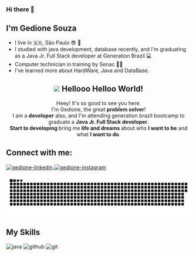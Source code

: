 

### Hi there 👋
## I'm Gedione Souza
- I live in 🇧🇷, São Paulo  😎 🌇
- I studied with java development, database recently, and I'm graduating as a Java Jr. Full Stack developer at Generation Brazil 💻
- Computer technician in training by Senac 🧑‍💻
- I've learned more about HardWare, Java and DataBase. 


<span align="center">

## <img src="https://raw.githubusercontent.com/iampavangandhi/iampavangandhi/master/gifs/Hi.gif" width="30px"> Hellooo Helloo World! </h2>

</span>



<p align="center">
  Heey! It's so good to see you here. <br>I'm Gedione, the great <strong>problem solver</strong>! <br> I am a <strong>developer</strong> also, and I'm attending generation brazil bootcamp to graduate a <strong>Java Jr. Full Stack developer</strong>.<br />
<strong>Start to developing </strong>bring me<strong> life and dreams </strong>about who <strong>I want to be</strong> and what <strong>I want to do</strong>.

</p>


## Connect with me:
<a href="https://www.linkedin.com/in/gedione-a-dantas-de-souza-92bb2b182/" target="_blank">
<img align="center" alt="gedione-linkedin" height="30" width="40" src="https://cdn.jsdelivr.net/gh/devicons/devicon/icons/linkedin/linkedin-original.svg"
style="max-width:100%;">
</a>
<a href="https://www.instagram.com/ge.souza_20/" target="_blank">
<img align="center" alt="gedione-instagram" height="30" width="40" src="https://cdn.jsdelivr.net/npm/simple-icons@3.0.1/icons/instagram.svg"
style="max-width:100%;">
</a>
 
 ![Snake animation](https://github.com/GedioneSouza/GedioneSouza/blob/output/github-contribution-grid-snake.svg)
 
 ## My Skills
 <img src="https://cdn.jsdelivr.net/gh/devicons/devicon/icons/java/java-original-wordmark.svg" alt="java" width="40" height="40" style="max-
  width:100%;"></img>
  <img src="https://cdn.jsdelivr.net/gh/devicons/devicon/icons/github/github-original.svg" alt="github" width="40" height="40" style="max-
  width:100%;"></img>
   <img src="https://cdn.jsdelivr.net/gh/devicons/devicon/icons/git/git-original.svg" alt="git" width="40" height="40" style="max-
  width:100%;"></img>
  
  
  
  
 
